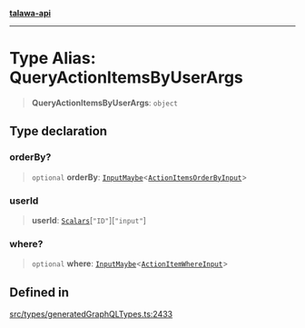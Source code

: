 [**talawa-api**](../../../README.md)

***

# Type Alias: QueryActionItemsByUserArgs

> **QueryActionItemsByUserArgs**: `object`

## Type declaration

### orderBy?

> `optional` **orderBy**: [`InputMaybe`](InputMaybe.md)\<[`ActionItemsOrderByInput`](ActionItemsOrderByInput.md)\>

### userId

> **userId**: [`Scalars`](Scalars.md)\[`"ID"`\]\[`"input"`\]

### where?

> `optional` **where**: [`InputMaybe`](InputMaybe.md)\<[`ActionItemWhereInput`](ActionItemWhereInput.md)\>

## Defined in

[src/types/generatedGraphQLTypes.ts:2433](https://github.com/Suyash878/talawa-api/blob/b5a9d8b4a1ea678a3d6f5b710b3721f91a3052fc/src/types/generatedGraphQLTypes.ts#L2433)
